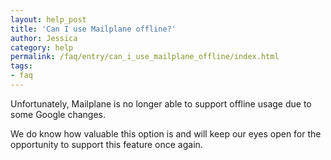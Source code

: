 ```yaml
---
layout: help_post
title: 'Can I use Mailplane offline?'
author: Jessica
category: help
permalink: /faq/entry/can_i_use_mailplane_offline/index.html
tags:
- faq
---
```


Unfortunately, Mailplane is no longer able to support offline usage due to some Google changes.

We do know how valuable this option is and will keep our eyes open for the opportunity to support this feature once again.
